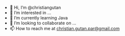 - 👋 Hi, I’m @christiangutan
- 👀 I’m interested in ...
- 🌱 I’m currently learning Java
- 💞️ I’m looking to collaborate on ...
- 📫 How to reach me at christian.gutan.par@gmail.com

<!---
christiangutan/christiangutan is a ✨ special ✨ repository because its `README.md` (this file) appears on your GitHub profile.
You can click the Preview link to take a look at your changes.
--->
